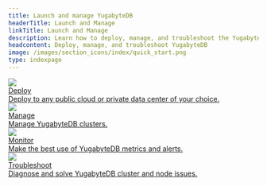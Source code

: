 ```yaml
---
title: Launch and manage YugabyteDB
headerTitle: Launch and Manage
linkTitle: Launch and Manage
description: Learn how to deploy, manage, and troubleshoot the YugabyteDB database.
headcontent: Deploy, manage, and troubleshoot YugabyteDB
image: /images/section_icons/index/quick_start.png
type: indexpage
---
```


<div class="row">
  <div class="col-12 col-md-6 col-lg-12 col-xl-6">
    <a class="section-link icon-offset" href="../deploy/">
      <div class="head">
        <img class="icon" src="/images/section_icons/index/deploy.png" aria-hidden="true" />
        <div class="title">Deploy</div>
      </div>
      <div class="body">
        Deploy to any public cloud or private data center of your choice.
      </div>
    </a>
  </div>
  <div class="col-12 col-md-6 col-lg-12 col-xl-6">
    <a class="section-link icon-offset" href="../manage/">
      <div class="head">
        <img class="icon" src="/images/section_icons/quick_start/sample_apps.png" aria-hidden="true" />
        <div class="title">Manage</div>
      </div>
      <div class="body">
        Manage YugabyteDB clusters.
      </div>
    </a>
  </div>
  <div class="col-12 col-md-6 col-lg-12 col-xl-6">
    <a class="section-link icon-offset" href="./monitor-and-alert/">
      <div class="head">
        <img class="icon" src="/images/section_icons/explore/monitoring.png" aria-hidden="true" />
        <div class="title">Monitor</div>
      </div>
      <div class="body">
        Make the best use of YugabyteDB metrics and alerts.
      </div>
    </a>
  </div>
  <div class="col-12 col-md-6 col-lg-12 col-xl-6">
    <a class="section-link icon-offset" href="/preview/troubleshoot/">
      <div class="head">
        <img class="icon" src="/images/section_icons/index/troubleshoot.png" aria-hidden="true" />
        <div class="title">Troubleshoot</div>
      </div>
      <div class="body">
        Diagnose and solve YugabyteDB cluster and node issues.
      </div>
    </a>
  </div>
</div>
